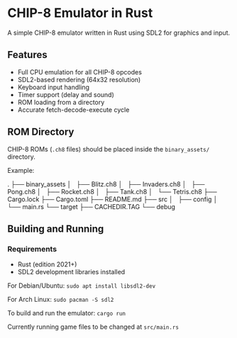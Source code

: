 # CHIP-8 Emulator in Rust

A simple CHIP-8 emulator written in Rust using SDL2 for graphics and input.

## Features

- Full CPU emulation for all CHIP-8 opcodes
- SDL2-based rendering (64x32 resolution)
- Keyboard input handling
- Timer support (delay and sound)
- ROM loading from a directory
- Accurate fetch-decode-execute cycle

## ROM Directory

CHIP-8 ROMs (`.ch8` files) should be placed inside the `binary_assets/` directory.

Example:

.
├── binary_assets
│   ├── Blitz.ch8
│   ├── Invaders.ch8
│   ├── Pong.ch8
│   ├── Rocket.ch8
│   ├── Tank.ch8
│   └── Tetris.ch8
├── Cargo.lock
├── Cargo.toml
├── README.md
├── src
│   ├── config
│   └── main.rs
└── target
    ├── CACHEDIR.TAG
    └── debug

## Building and Running

### Requirements

- Rust (edition 2021+)
- SDL2 development libraries installed

For Debian/Ubuntu:
```sudo apt install libsdl2-dev```

For Arch Linux:
```sudo pacman -S sdl2```

To build and run the emulator:
```cargo run```

Currently running game files to be changed at ```src/main.rs```

